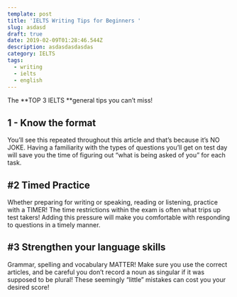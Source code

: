 ```yaml
---
template: post
title: 'IELTS Writing Tips for Beginners '
slug: asdasd
draft: true
date: 2019-02-09T01:28:46.544Z
description: asdasdasdasdas
category: IELTS
tags:
  - writing
  - ielts
  - english
---
```

The **TOP 3 IELTS **general tips you can’t miss! 

## 1 - Know the format

You’ll see this repeated throughout this article and that’s because it’s NO JOKE. Having a familiarity with the types of questions you’ll get on test day will save you the time of figuring out “what is being asked of you” for each task.



## \#2 Timed Practice 

Whether preparing for writing or speaking, reading or listening, practice with a TIMER! The time restrictions within the exam is often what trips up test takers! Adding this pressure will make you comfortable with responding to questions in a timely manner. 



## \#3 Strengthen your language skills

Grammar, spelling and vocabulary MATTER! Make sure you use the correct articles, and be careful you don’t record a noun as singular if it was supposed to be plural! These seemingly “little” mistakes can cost you your desired score!
